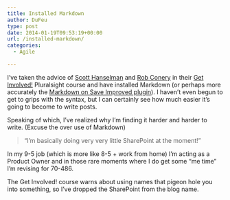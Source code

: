```yaml
---
title: Installed Markdown
author: DuFeu
type: post
date: 2014-01-19T09:53:19+00:00
url: /installed-markdown/
categories:
  - Agile

---
```

I&#8217;ve taken the advice of [Scott Hanselman][1] and [Rob Conery][2] in their [Get Involved!][3] Pluralsight course and have installed Markdown (or perhaps more accurately the [Markdown on Save Improved plugin][4]). I haven&#8217;t even begun to get to grips with the syntax, but I can certainly see how much easier it&#8217;s going to become to write posts.

Speaking of which, I&#8217;ve realized why I&#8217;m finding it harder and harder to write. (Excuse the over use of Markdown)

> &#8220;I&#8217;m basically doing very very little SharePoint at the moment!&#8221; 

In my 9-5 job (which is more like 8-5 + work from home) I&#8217;m acting as a Product Owner and in those rare moments where I do get some &#8220;me time&#8221; I&#8217;m revising for 70-486.

The Get Involved! course warns about using names that pigeon hole you into something, so I&#8217;ve dropped the SharePoint from the blog name.

 [1]: http://www.hanselman.com
 [2]: http://www.wekeroad.com/
 [3]: http://pluralsight.com/training/Courses/TableOfContents/get-involved
 [4]: http://wordpress.org/plugins/markdown-on-save-improved/